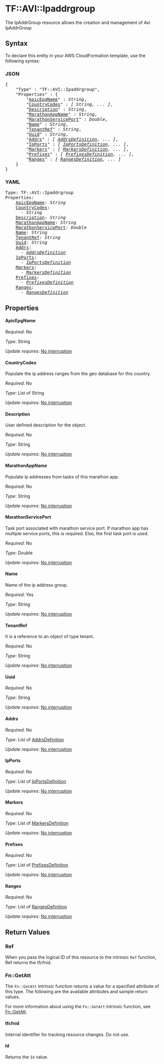 # TF::AVI::Ipaddrgroup

The IpAddrGroup resource allows the creation and management of Avi IpAddrGroup

## Syntax

To declare this entity in your AWS CloudFormation template, use the following syntax:

### JSON

<pre>
{
    "Type" : "TF::AVI::Ipaddrgroup",
    "Properties" : {
        "<a href="#apicepgname" title="ApicEpgName">ApicEpgName</a>" : <i>String</i>,
        "<a href="#countrycodes" title="CountryCodes">CountryCodes</a>" : <i>[ String, ... ]</i>,
        "<a href="#description" title="Description">Description</a>" : <i>String</i>,
        "<a href="#marathonappname" title="MarathonAppName">MarathonAppName</a>" : <i>String</i>,
        "<a href="#marathonserviceport" title="MarathonServicePort">MarathonServicePort</a>" : <i>Double</i>,
        "<a href="#name" title="Name">Name</a>" : <i>String</i>,
        "<a href="#tenantref" title="TenantRef">TenantRef</a>" : <i>String</i>,
        "<a href="#uuid" title="Uuid">Uuid</a>" : <i>String</i>,
        "<a href="#addrs" title="Addrs">Addrs</a>" : <i>[ <a href="addrsdefinition.md">AddrsDefinition</a>, ... ]</i>,
        "<a href="#ipports" title="IpPorts">IpPorts</a>" : <i>[ <a href="ipportsdefinition.md">IpPortsDefinition</a>, ... ]</i>,
        "<a href="#markers" title="Markers">Markers</a>" : <i>[ <a href="markersdefinition.md">MarkersDefinition</a>, ... ]</i>,
        "<a href="#prefixes" title="Prefixes">Prefixes</a>" : <i>[ <a href="prefixesdefinition.md">PrefixesDefinition</a>, ... ]</i>,
        "<a href="#ranges" title="Ranges">Ranges</a>" : <i>[ <a href="rangesdefinition.md">RangesDefinition</a>, ... ]</i>
    }
}
</pre>

### YAML

<pre>
Type: TF::AVI::Ipaddrgroup
Properties:
    <a href="#apicepgname" title="ApicEpgName">ApicEpgName</a>: <i>String</i>
    <a href="#countrycodes" title="CountryCodes">CountryCodes</a>: <i>
      - String</i>
    <a href="#description" title="Description">Description</a>: <i>String</i>
    <a href="#marathonappname" title="MarathonAppName">MarathonAppName</a>: <i>String</i>
    <a href="#marathonserviceport" title="MarathonServicePort">MarathonServicePort</a>: <i>Double</i>
    <a href="#name" title="Name">Name</a>: <i>String</i>
    <a href="#tenantref" title="TenantRef">TenantRef</a>: <i>String</i>
    <a href="#uuid" title="Uuid">Uuid</a>: <i>String</i>
    <a href="#addrs" title="Addrs">Addrs</a>: <i>
      - <a href="addrsdefinition.md">AddrsDefinition</a></i>
    <a href="#ipports" title="IpPorts">IpPorts</a>: <i>
      - <a href="ipportsdefinition.md">IpPortsDefinition</a></i>
    <a href="#markers" title="Markers">Markers</a>: <i>
      - <a href="markersdefinition.md">MarkersDefinition</a></i>
    <a href="#prefixes" title="Prefixes">Prefixes</a>: <i>
      - <a href="prefixesdefinition.md">PrefixesDefinition</a></i>
    <a href="#ranges" title="Ranges">Ranges</a>: <i>
      - <a href="rangesdefinition.md">RangesDefinition</a></i>
</pre>

## Properties

#### ApicEpgName

_Required_: No

_Type_: String

_Update requires_: [No interruption](https://docs.aws.amazon.com/AWSCloudFormation/latest/UserGuide/using-cfn-updating-stacks-update-behaviors.html#update-no-interrupt)

#### CountryCodes

Populate the ip address ranges from the geo database for this country.

_Required_: No

_Type_: List of String

_Update requires_: [No interruption](https://docs.aws.amazon.com/AWSCloudFormation/latest/UserGuide/using-cfn-updating-stacks-update-behaviors.html#update-no-interrupt)

#### Description

User defined description for the object.

_Required_: No

_Type_: String

_Update requires_: [No interruption](https://docs.aws.amazon.com/AWSCloudFormation/latest/UserGuide/using-cfn-updating-stacks-update-behaviors.html#update-no-interrupt)

#### MarathonAppName

Populate ip addresses from tasks of this marathon app.

_Required_: No

_Type_: String

_Update requires_: [No interruption](https://docs.aws.amazon.com/AWSCloudFormation/latest/UserGuide/using-cfn-updating-stacks-update-behaviors.html#update-no-interrupt)

#### MarathonServicePort

Task port associated with marathon service port. If marathon app has multiple service ports, this is required. Else, the first task port is used.

_Required_: No

_Type_: Double

_Update requires_: [No interruption](https://docs.aws.amazon.com/AWSCloudFormation/latest/UserGuide/using-cfn-updating-stacks-update-behaviors.html#update-no-interrupt)

#### Name

Name of the ip address group.

_Required_: Yes

_Type_: String

_Update requires_: [No interruption](https://docs.aws.amazon.com/AWSCloudFormation/latest/UserGuide/using-cfn-updating-stacks-update-behaviors.html#update-no-interrupt)

#### TenantRef

It is a reference to an object of type tenant.

_Required_: No

_Type_: String

_Update requires_: [No interruption](https://docs.aws.amazon.com/AWSCloudFormation/latest/UserGuide/using-cfn-updating-stacks-update-behaviors.html#update-no-interrupt)

#### Uuid

_Required_: No

_Type_: String

_Update requires_: [No interruption](https://docs.aws.amazon.com/AWSCloudFormation/latest/UserGuide/using-cfn-updating-stacks-update-behaviors.html#update-no-interrupt)

#### Addrs

_Required_: No

_Type_: List of <a href="addrsdefinition.md">AddrsDefinition</a>

_Update requires_: [No interruption](https://docs.aws.amazon.com/AWSCloudFormation/latest/UserGuide/using-cfn-updating-stacks-update-behaviors.html#update-no-interrupt)

#### IpPorts

_Required_: No

_Type_: List of <a href="ipportsdefinition.md">IpPortsDefinition</a>

_Update requires_: [No interruption](https://docs.aws.amazon.com/AWSCloudFormation/latest/UserGuide/using-cfn-updating-stacks-update-behaviors.html#update-no-interrupt)

#### Markers

_Required_: No

_Type_: List of <a href="markersdefinition.md">MarkersDefinition</a>

_Update requires_: [No interruption](https://docs.aws.amazon.com/AWSCloudFormation/latest/UserGuide/using-cfn-updating-stacks-update-behaviors.html#update-no-interrupt)

#### Prefixes

_Required_: No

_Type_: List of <a href="prefixesdefinition.md">PrefixesDefinition</a>

_Update requires_: [No interruption](https://docs.aws.amazon.com/AWSCloudFormation/latest/UserGuide/using-cfn-updating-stacks-update-behaviors.html#update-no-interrupt)

#### Ranges

_Required_: No

_Type_: List of <a href="rangesdefinition.md">RangesDefinition</a>

_Update requires_: [No interruption](https://docs.aws.amazon.com/AWSCloudFormation/latest/UserGuide/using-cfn-updating-stacks-update-behaviors.html#update-no-interrupt)

## Return Values

### Ref

When you pass the logical ID of this resource to the intrinsic `Ref` function, Ref returns the tfcfnid.

### Fn::GetAtt

The `Fn::GetAtt` intrinsic function returns a value for a specified attribute of this type. The following are the available attributes and sample return values.

For more information about using the `Fn::GetAtt` intrinsic function, see [Fn::GetAtt](https://docs.aws.amazon.com/AWSCloudFormation/latest/UserGuide/intrinsic-function-reference-getatt.html).

#### tfcfnid

Internal identifier for tracking resource changes. Do not use.

#### Id

Returns the <code>Id</code> value.

